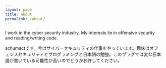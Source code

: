 ```yaml
---
layout: page
title: About
permalink: /about/
---
```


I work in the cyber security industry. My interests lie in offensive security and reading/writing code.

schumactです。今はサイバーセキュリティの仕事をやっています。趣味はオフェンスセキュリティとプログラミングと日本語の勉強。このブラグでは変な日本語が書いている可能性が高いのでどうかお許してください。
